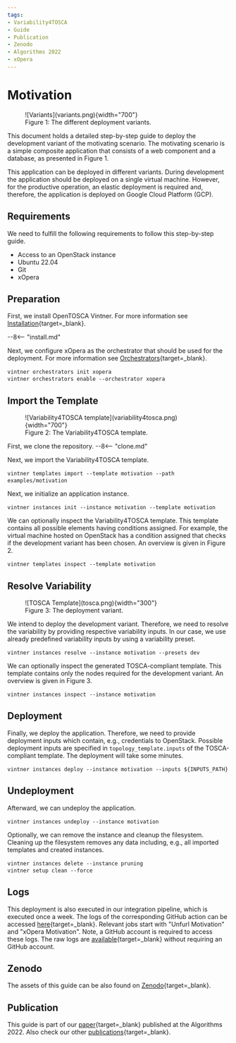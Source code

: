 ```yaml
---
tags:
- Variability4TOSCA
- Guide
- Publication
- Zenodo
- Algorithms 2022
- xOpera
---
```


# Motivation

<figure markdown>
  ![Variants](variants.png){width="700"}
  <figcaption>Figure 1: The different deployment variants.</figcaption>
</figure>

This document holds a detailed step-by-step guide to deploy the development variant of the motivating scenario.
The motivating scenario is a simple composite application that consists of a web component and a database, as presented in Figure 1.

This application can be deployed in different variants.
During development the application should be deployed on a single virtual machine.
However, for the productive operation, an elastic deployment is required and, therefore, the application is deployed on Google Cloud Platform (GCP).

## Requirements

We need to fulfill the following requirements to follow this step-by-step guide.

- Access to an OpenStack instance
- Ubuntu 22.04
- Git
- xOpera

## Preparation

First, we install OpenTOSCA Vintner.
For more information see [Installation](../../installation.md){target=_blank}.

--8<-- "install.md"

Next, we configure xOpera as the orchestrator that should be used for the deployment.
For more information see [Orchestrators](../../orchestrators.md){target=_blank}.

```shell linenums="1"
vintner orchestrators init xopera
vintner orchestrators enable --orchestrator xopera
```

## Import the Template

<figure markdown>
  ![Variability4TOSCA template](variability4tosca.png){width="700"}
  <figcaption>Figure 2: The Variability4TOSCA template.</figcaption>
</figure>

First, we clone the repository.
--8<-- "clone.md"

Next, we import the Variability4TOSCA template.

```shell linenums="1"
vintner templates import --template motivation --path examples/motivation
```

Next, we initialize an application instance.

```shell linenums="1"
vintner instances init --instance motivation --template motivation
```

We can optionally inspect the Variability4TOSCA template.
This template contains all possible elements having conditions assigned.
For example, the virtual machine hosted on OpenStack has a condition assigned that checks if the development variant has been chosen.
An overview is given in Figure 2.

```shell linenums="1"
vintner templates inspect --template motivation
```


## Resolve Variability

<figure markdown>
  ![TOSCA Template](tosca.png){width="300"}
  <figcaption>Figure 3: The deployment variant.</figcaption>
</figure>

We intend to deploy the development variant.
Therefore, we need to resolve the variability by providing respective variability inputs.
In our case, we use already predefined variability inputs by using a variability preset.

```shell linenums="1"
vintner instances resolve --instance motivation --presets dev
```

We can optionally inspect the generated TOSCA-compliant template. 
This template contains only the nodes required for the development variant.
An overview is given in Figure 3.

```shell linenums="1"
vintner instances inspect --instance motivation
```

## Deployment

Finally, we deploy the application.
Therefore, we need to provide deployment inputs which contain, e.g., credentials to OpenStack.
Possible deployment inputs are specified in `topology_template.inputs` of the TOSCA-compliant template.
The deployment will take some minutes.

```shell linenums="1"
vintner instances deploy --instance motivation --inputs ${INPUTS_PATH}
```

## Undeployment

Afterward, we can undeploy the application.

```shell linenums="1"
vintner instances undeploy --instance motivation
```

Optionally, we can remove the instance and cleanup the filesystem.
Cleaning up the filesystem removes any data including, e.g., all imported templates and created instances.

```shell linenums="1"
vintner instances delete --instance pruning
vintner setup clean --force
```


## Logs

This deployment is also executed in our integration pipeline, which is executed once a week.
The logs of the corresponding GitHub action can be accessed [here](https://github.com/OpenTOSCA/opentosca-vintner/actions/workflows/night.yaml){target=_blank}.
Relevant jobs start with "Unfurl Motivation" and "xOpera Motivation".
Note, a GitHub account is required to access these logs.
The raw logs are [available](../../assets/documents/night.zip){target=_blank} without requiring an GitHub account.

## Zenodo

The assets of this guide can be also found on [Zenodo](https://doi.org/10.5281/zenodo.10445186){target=_blank}.

## Publication

This guide is part of our [paper](../../publications.md#modeling-different-deployment-variants-of-a-composite-application-in-a-single-declarative-deployment-model){target=_blank} published at the Algorithms 2022.
Also check our other [publications](../../publications.md){target=_blank}.
